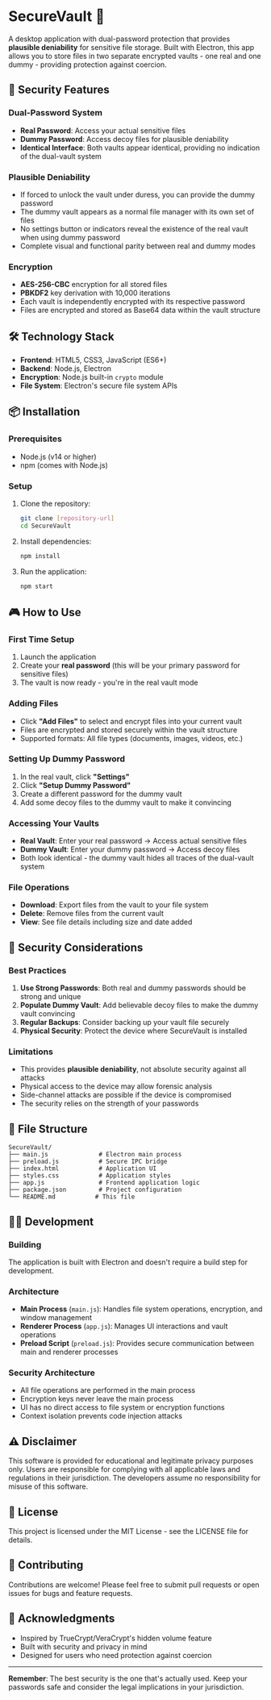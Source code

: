 # SecureVault 🔐

A desktop application with dual-password protection that provides **plausible deniability** for sensitive file storage. Built with Electron, this app allows you to store files in two separate encrypted vaults - one real and one dummy - providing protection against coercion.

## 🚨 Security Features

### Dual-Password System
- **Real Password**: Access your actual sensitive files
- **Dummy Password**: Access decoy files for plausible deniability
- **Identical Interface**: Both vaults appear identical, providing no indication of the dual-vault system

### Plausible Deniability
- If forced to unlock the vault under duress, you can provide the dummy password
- The dummy vault appears as a normal file manager with its own set of files
- No settings button or indicators reveal the existence of the real vault when using dummy password
- Complete visual and functional parity between real and dummy modes

### Encryption
- **AES-256-CBC** encryption for all stored files
- **PBKDF2** key derivation with 10,000 iterations
- Each vault is independently encrypted with its respective password
- Files are encrypted and stored as Base64 data within the vault structure

## 🛠️ Technology Stack

- **Frontend**: HTML5, CSS3, JavaScript (ES6+)
- **Backend**: Node.js, Electron
- **Encryption**: Node.js built-in `crypto` module
- **File System**: Electron's secure file system APIs

## 📦 Installation

### Prerequisites
- Node.js (v14 or higher)
- npm (comes with Node.js)

### Setup
1. Clone the repository:
   ```bash
   git clone [repository-url]
   cd SecureVault
   ```

2. Install dependencies:
   ```bash
   npm install
   ```

3. Run the application:
   ```bash
   npm start
   ```

## 🎮 How to Use

### First Time Setup
1. Launch the application
2. Create your **real password** (this will be your primary password for sensitive files)
3. The vault is now ready - you're in the real vault mode

### Adding Files
- Click **"Add Files"** to select and encrypt files into your current vault
- Files are encrypted and stored securely within the vault structure
- Supported formats: All file types (documents, images, videos, etc.)

### Setting Up Dummy Password
1. In the real vault, click **"Settings"**
2. Click **"Setup Dummy Password"**
3. Create a different password for the dummy vault
4. Add some decoy files to the dummy vault to make it convincing

### Accessing Your Vaults
- **Real Vault**: Enter your real password → Access actual sensitive files
- **Dummy Vault**: Enter your dummy password → Access decoy files
- Both look identical - the dummy vault hides all traces of the dual-vault system

### File Operations
- **Download**: Export files from the vault to your file system
- **Delete**: Remove files from the current vault
- **View**: See file details including size and date added

## 🔐 Security Considerations

### Best Practices
1. **Use Strong Passwords**: Both real and dummy passwords should be strong and unique
2. **Populate Dummy Vault**: Add believable decoy files to make the dummy vault convincing
3. **Regular Backups**: Consider backing up your vault file securely
4. **Physical Security**: Protect the device where SecureVault is installed

### Limitations
- This provides **plausible deniability**, not absolute security against all attacks
- Physical access to the device may allow forensic analysis
- Side-channel attacks are possible if the device is compromised
- The security relies on the strength of your passwords

## 📁 File Structure

```
SecureVault/
├── main.js              # Electron main process
├── preload.js           # Secure IPC bridge
├── index.html           # Application UI
├── styles.css           # Application styles
├── app.js               # Frontend application logic
├── package.json         # Project configuration
└── README.md           # This file
```

## 🧑‍💻 Development

### Building
The application is built with Electron and doesn't require a build step for development.

### Architecture
- **Main Process** (`main.js`): Handles file system operations, encryption, and window management
- **Renderer Process** (`app.js`): Manages UI interactions and vault operations
- **Preload Script** (`preload.js`): Provides secure communication between main and renderer processes

### Security Architecture
- All file operations are performed in the main process
- Encryption keys never leave the main process
- UI has no direct access to file system or encryption functions
- Context isolation prevents code injection attacks

## ⚠️ Disclaimer

This software is provided for educational and legitimate privacy purposes only. Users are responsible for complying with all applicable laws and regulations in their jurisdiction. The developers assume no responsibility for misuse of this software.

## 📄 License

This project is licensed under the MIT License - see the LICENSE file for details.

## 🤝 Contributing

Contributions are welcome! Please feel free to submit pull requests or open issues for bugs and feature requests.

## 🙏 Acknowledgments

- Inspired by TrueCrypt/VeraCrypt's hidden volume feature
- Built with security and privacy in mind
- Designed for users who need protection against coercion

---

**Remember**: The best security is the one that's actually used. Keep your passwords safe and consider the legal implications in your jurisdiction.
